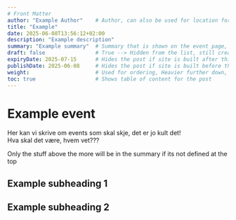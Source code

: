 ```yaml
---
# Front Matter
author: "Example Author"    # Author, can also be used for location for the event?
title: "Example" 
date: 2025-06-08T13:56:12+02:00
description: "Example description"
summary: "Example summary"  # Summary that is shown on the event page, overridden by "<!--more-->" in the post
draft: false                # True --> Hidden from the list, still created, still linkable
expiryDate: 2025-07-15      # Hides the post if site is built after this date
publishDate: 2025-06-08     # Hides the post if site is built before this date
weight:                     # Used for ordering, Heavier further down, if no weight the heaviest, based on date 
toc: true                   # Shows table of content for the post
---
```


# Example event

Her kan vi skrive om events som skal skje, det er jo kult det!\
Hva skal det være, hvem vet???

<!--more-->
Only the stuff above the more will be in the summary if its not defined at the top

## Example subheading 1

## Example subheading 2